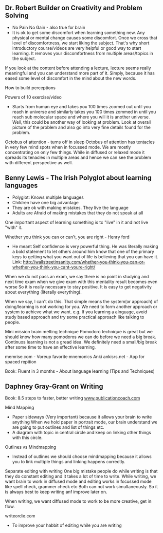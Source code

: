 Dr. Robert Builder on Creativity and Problem Solving
----------------------------------------------------

- No Pain No Gain - also true for brain
- It is ok to get some discomfort when learning something new. Any physical or mental change causes some discomfort.
Once we cross that level of discomfortness, we start liking the subject.
That's why short introductory course/videos are very helpful or good way to start learning.
It removes your discomfortness from multiple areas/topics in the subject.

If you look at the content before attending a lecture, lecture seems really meaningful and you can understand more part of it.
Simply, because it has eased some level of discomfort in the mind about the new words.

How to build perceptions

Powers of 10 exercise/video
- Starts from human eye and takes you 100 times zoomed out until you reach in universe and similarly takes you 100 times zommed in until you reach sub molecular space and where you will it is another universe. Well, this could be another way of looking at problem. Look at overall picture of the problem and also go into very fine details found for the problem.

Octobus of attention - turns off in sleep
Octobus of attention has tentacles in very few mind spots when in focussed mode. We are mostly concentrating on only few things.
While in diffused or relaxed mode it spreads its tenacles in multiple areas and hence we can see the problem with different perspective as well.

Benny Lewis - The Irish Polyglot about learning languages
---------------------------------------------------------

- Polyglot: Knows multiple languages
- Children have one big advantage
- They are ok with making mistakes. They live the language
- Adults are Afraid of making mistakes that they do not speak at all

One important aspect of learning something is to "live" in it and not live "with" it.

Whether you think you can or can't, you are right - Henry ford
- He meant Self confidence is very powerful thing. He was literally making a bold statement to let others around him know that one of the primary keys to getting what you want out of life is believing that you can have it.
Link: http://wallstreetinsanity.com/whether-you-think-you-can-or-whether-you-think-you-cant-youre-right/

When we do not pass an exam, we say there is no point in studying and next time exam when we give exam with this mentality result becomes even worse So it is really necessary to stay positive. It is easy to get negativity about everything (literally everything).

When we say, I can't do this. That simple means the system(or approach) of doing/learning is not working for you. We need to form another approach or system to achieve what we want. e.g. If you learning a alnguage, avoid study based approach and try some practical approach like talking to people.

Mini mission brain melting technique
Pomodoro technique is great but we should know how many pomodoros we can do before we need a big break.
Continuos learning is not a gread idea. We definitely need a small/big break after some time to have an effective learning.

memrise.com - Voreup favorite mnemonics
Anki ankisrs.net - App for spaced repition

Book: Fluent in 3 months - About language learning (Tips and Techniques)

Daphney Gray-Grant on Writing 
-----------------------------

Book: 8.5 steps to faster, better writing
www.publicationcoach.com

Mind Mapping
- Paper sideways (Very important) because it allows your brain to write anything
When we hold paper in portrait mode, our brain understand we are going to put outlines and list of things etc.
- A diagram with topic in central circle and keep on linking other things with this circle.

Outlines vs Mindmapping
- Instead of outlines we should choose mindmapping because it allows you to link multiple things and linking happens correctly.

Separate editing with writing
One big mistake people do while writing is that they do constant editing and it takes a lot of time to write.
While writing, we want brain to work in diffused mode and editing works in focussed mode like spell check, grammer check etc
Both can not work simultaneously. So it is always best to keep writing anf improve later on.

When writing, we want diffused mode to work to be more creative, get in flow.

writeordie.com
- To improve your habbit of editing while you are writing
